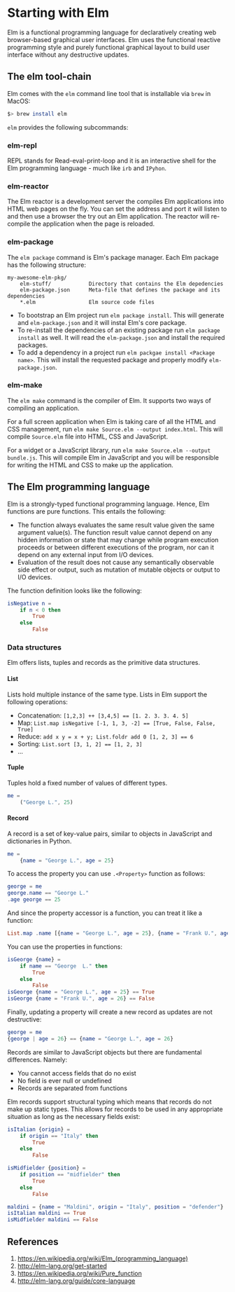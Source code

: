 # Starting with Elm

Elm is a functional programming language for declaratively creating web
browser-based graphical user interfaces. Elm uses the functional reactive
programming style and purely functional graphical layout to build user
interface without any destructive updates.

## The elm tool-chain

Elm comes with the `elm` command line tool that is installable via `brew` in
MacOS:

```bash
$> brew install elm
```

`elm` provides the following subcommands:

### elm-repl

REPL stands for Read-eval-print-loop and it is an interactive shell for the
Elm programming language - much like `irb` and `IPyhon`.

### elm-reactor

The Elm reactor is a development server the compiles Elm applications into
HTML web pages on the fly. You can set the address and port it will listen to
and then use a browser the try out an Elm application. The reactor will re-
compile the application when the page is reloaded.

### elm-package

The `elm package` command is Elm's package manager. Each Elm package has the
following structure:

```
my-awesome-elm-pkg/
	elm-stuff/            Directory that contains the Elm depedencies
	elm-package.json      Meta-file that defines the package and its dependencies
	*.elm                 Elm source code files
```

* To bootstrap an Elm project run `elm package install`. This will generate
and `elm-package.json` and it will instal Elm's core package.
* To re-install the dependencies of an existing package run `elm package
install` as well. It will read the `elm-package.json` and install the required
packages.
* To add a dependency in a project run `elm packgae install <Package name>`.
This will install the requested package and properly modify `elm-package.json`.

### elm-make

The `elm make` command is the compiler of Elm. It supports two ways of
compiling an application.

For a full screen application when Elm is taking care of all the HTML and CSS
management, run `elm make Source.elm --output index.html`. This will compile
`Source.elm` file into HTML, CSS and JavaScript.

For a widget or a JavaScript library, run `elm make Source.elm --output
bundle.js`. This will compile Elm in JavaScript and you will be responsible for
writing the HTML and CSS to make up the application.

## The Elm programming language

Elm is a strongly-typed functional programming language. Hence, Elm functions
are pure functions. This entails the following:

* The function always evaluates the same result value given the same argument
value(s). The function result value cannot depend on any hidden information or
state that may change while program execution proceeds or between different
executions of the program, nor can it depend on any external input from I/O
devices.
* Evaluation of the result does not cause any semantically observable side
effect or output, such as mutation of mutable objects or output to I/O devices.

The function definition looks like the following:

```elm
isNegative n =
	if n < 0 then
		True
	else
		False
```

### Data structures

Elm offers lists, tuples and records as the primitive data structures.

#### List

Lists hold multiple instance of the same type. Lists in Elm support the
following operations:

* Concatenation: `[1,2,3] ++ [3,4,5] == [1. 2. 3. 3. 4. 5]`
* Map: `List.map isNegative [-1, 1, 3, -2] == [True, False, False, True]`
* Reduce: `add x y = x + y; List.foldr add 0 [1, 2, 3] == 6`
* Sorting: `List.sort [3, 1, 2] == [1, 2, 3]`
* ...

#### Tuple

Tuples hold a fixed number of values of different types.

```elm
me =
	("George L.", 25)
```

#### Record

A record is a set of key-value pairs, similar to objects in JavaScript and
dictionaries in Python.

```elm
me =
	{name = "George L.", age = 25}
```

To access the property you can use `.<Property>` function as follows:

```elm
george = me
george.name == "George L."
.age george == 25
```

And since the property accessor is a function, you can treat it like a function:

```elm
List.map .name [{name = "George L.", age = 25}, {name = "Frank U.", age = 26}] == ["George L.", "Frank U."]
```

You can use the properties in functions:

```elm
isGeorge {name} =
	if name == "George  L." then
		True
	else
		False
isGeorge {name = "George L.", age = 25} == True
isGeorge {name = "Frank U.", age = 26} == False
```

Finally, updating a property will create a new record as updates are not
destructive:

```elm
george = me
{george | age = 26} == {name = "George L.", age = 26}
```

Records are similar to JavaScript objects but there are fundamental differences. Namely:

* You cannot access fields that do no exist
* No field is ever null or undefined
* Records are separated from functions

Elm records support structural typing which means that records do not make up
static types. This allows for records to be used in any appropriate situation
as long as the necessary fields exist:

```elm
isItalian {origin} =
	if origin == "Italy" then
		True
	else
		False

isMidfielder {position} =
	if position == "midfielder" then
		True
	else
		False

maldini = {name = "Maldini", origin = "Italy", position = "defender"}
isItalian maldini == True
isMidfielder maldini == False
```

## References

1. https://en.wikipedia.org/wiki/Elm_(programming_language)
2. http://elm-lang.org/get-started
3. https://en.wikipedia.org/wiki/Pure_function
4. http://elm-lang.org/guide/core-language
